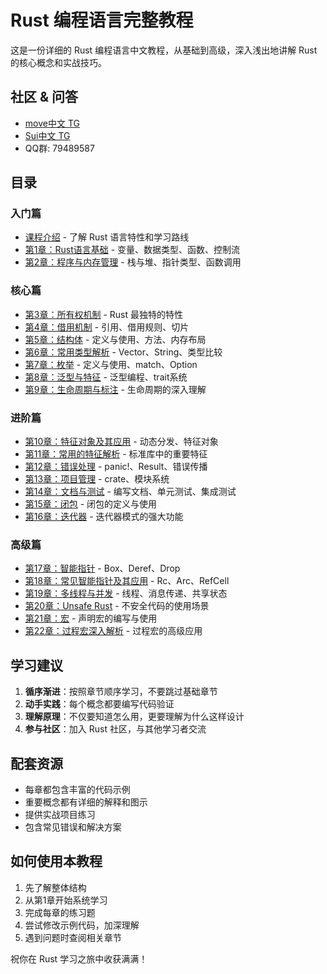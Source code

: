 # Rust 编程语言完整教程

这是一份详细的 Rust 编程语言中文教程，从基础到高级，深入浅出地讲解 Rust 的核心概念和实战技巧。

## 社区 & 问答
- [move中文 TG](tutorial/https://t.me/move_cn)
- [Sui中文 TG](tutorial/https://t.me/sui_dev_cn)
- QQ群: 79489587

## 目录

### 入门篇

- [课程介绍](tutorial/00_introduction.md) - 了解 Rust 语言特性和学习路线
- [第1章：Rust语言基础](tutorial/01_rust_basics.md) - 变量、数据类型、函数、控制流
- [第2章：程序与内存管理](tutorial/02_memory_management.md) - 栈与堆、指针类型、函数调用

### 核心篇

- [第3章：所有权机制](tutorial/03_ownership.md) - Rust 最独特的特性
- [第4章：借用机制](tutorial/04_borrowing.md) - 引用、借用规则、切片
- [第5章：结构体](tutorial/05_structs.md) - 定义与使用、方法、内存布局
- [第6章：常用类型解析](tutorial/06_common_types.md) - Vector、String、类型比较
- [第7章：枚举](tutorial/07_enums.md) - 定义与使用、match、Option
- [第8章：泛型与特征](tutorial/08_generics_traits.md) - 泛型编程、trait系统
- [第9章：生命周期与标注](tutorial/09_lifetimes.md) - 生命周期的深入理解

### 进阶篇

- [第10章：特征对象及其应用](tutorial/10_trait_objects.md) - 动态分发、特征对象
- [第11章：常用的特征解析](tutorial/11_common_traits.md) - 标准库中的重要特征
- [第12章：错误处理](tutorial/12_error_handling.md) - panic!、Result、错误传播
- [第13章：项目管理](tutorial/13_project_management.md) - crate、模块系统
- [第14章：文档与测试](tutorial/14_docs_testing.md) - 编写文档、单元测试、集成测试
- [第15章：闭包](tutorial/15_closures.md) - 闭包的定义与使用
- [第16章：迭代器](tutorial/16_iterators.md) - 迭代器模式的强大功能

### 高级篇

- [第17章：智能指针](tutorial/17_smart_pointers.md) - Box、Deref、Drop
- [第18章：常见智能指针及其应用](tutorial/18_common_smart_pointers.md) - Rc、Arc、RefCell
- [第19章：多线程与并发](tutorial/19_concurrency.md) - 线程、消息传递、共享状态
- [第20章：Unsafe Rust](tutorial/20_unsafe_rust.md) - 不安全代码的使用场景
- [第21章：宏](tutorial/21_macros.md) - 声明宏的编写与使用
- [第22章：过程宏深入解析](tutorial/22_procedural_macros.md) - 过程宏的高级应用

## 学习建议

1. **循序渐进**：按照章节顺序学习，不要跳过基础章节
2. **动手实践**：每个概念都要编写代码验证
3. **理解原理**：不仅要知道怎么用，更要理解为什么这样设计
4. **参与社区**：加入 Rust 社区，与其他学习者交流

## 配套资源

- 每章都包含丰富的代码示例
- 重要概念都有详细的解释和图示
- 提供实战项目练习
- 包含常见错误和解决方案

## 如何使用本教程

1. 先了解整体结构
2. 从第1章开始系统学习
3. 完成每章的练习题
4. 尝试修改示例代码，加深理解
5. 遇到问题时查阅相关章节

祝你在 Rust 学习之旅中收获满满！ 